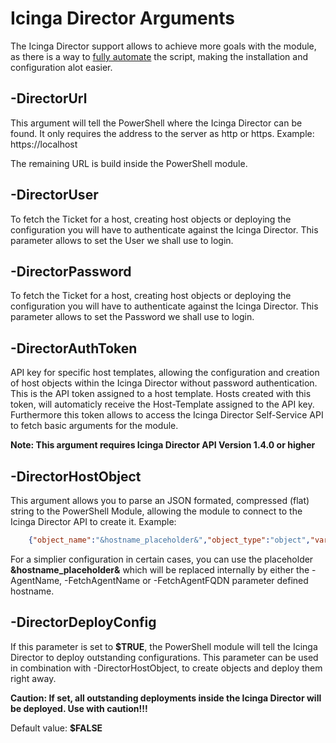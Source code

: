 Icinga Director Arguments
==============

The Icinga Director support allows to achieve more goals with the module, as there is a way to 
[fully automate](20-Automation.md) the script, making the installation and configuration alot easier.

## -DirectorUrl
This argument will tell the PowerShell where the Icinga Director can be found. It only requires the 
address to the server as http or https.
Example: https://localhost

The remaining URL is build inside the PowerShell module.

## -DirectorUser
To fetch the Ticket for a host, creating host objects or deploying the configuration you will have to 
authenticate against the Icinga Director. This parameter allows to set the User we shall use to login.

## -DirectorPassword
To fetch the Ticket for a host, creating host objects or deploying the configuration you will have to 
authenticate against the Icinga Director. This parameter allows to set the Password we shall use to login.

## -DirectorAuthToken
API key for specific host templates, allowing the configuration and creation of host objects within the 
Icinga Director without password authentication. This is the API token assigned to a host template. 
Hosts created with this token, will automaticly receive the Host-Template assigned to the API key. 
Furthermore this token allows to access the Icinga Director Self-Service API to fetch basic arguments 
for the module.

**Note: This argument requires Icinga Director API Version 1.4.0 or higher**

## -DirectorHostObject
This argument allows you to parse an JSON formated, compressed (flat) string to the PowerShell Module, 
allowing the module to connect to the Icinga Director API to create it.
Example:
```json
    {"object_name":"&hostname_placeholder&","object_type":"object","vars":{"os":"Windows"},"imports":["Icinga Agent"],"address":"&hostname_placeholder&","display_name":"&hostname_placeholder&"}
```

For a simplier configuration in certain cases, you can use the placeholder **&hostname_placeholder&** 
which will be replaced internally by either the -AgentName, -FetchAgentName or -FetchAgentFQDN parameter 
defined hostname.

## -DirectorDeployConfig
If this parameter is set to **$TRUE**, the PowerShell module will tell the Icinga Director to deploy 
outstanding configurations. This parameter can be used in combination with -DirectorHostObject, to 
create objects and deploy them right away.

**Caution: If set, all outstanding deployments inside the Icinga Director will be deployed. Use with 
caution!!!**

Default value: **$FALSE**